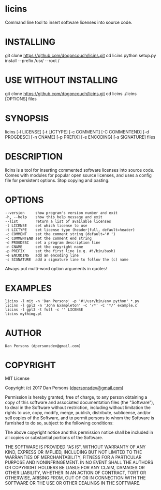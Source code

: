 # licins
Command line tool to insert software licenses into source code.

# INSTALLING
git clone https://github.com/dogoncouch/licins.git
cd licins
python setup.py install --prefix /usr/ --root /

# USE WITHOUT INSTALLING
git clone https://github.com/dogoncouch/licins.git
cd licins
./licins [OPTIONS] files

# SYNOPSIS
licins [-l LICENSE] [-t LICTYPE] [-c COMMENT] [-C COMMENTEND] [-d PROGDESC] [-n CNAME] [-p PREFIX] [-e ENCODING] [-s SIGNATURE] files

# DESCRIPTION
licins is a tool for inserting commented software licenses into source code. Comes with modules for popular open source licenses, and uses a config file for persistent options. Stop copying and pasting.

# OPTIONS

    --version     show program's version number and exit
    -h, --help    show this help message and exit
    --list        return a list of available licenses
    -l LICENSE    set which license to use
    -t LICTYPE    set license type (header|full, default=header)
    -c COMMENT    set the comment string (default='# ')
    -c COMMENTEND set the comment end string
    -d PROGDESC   set a program description line
    -n CNAME      set the copyright name
    -p PREFIX     set the first line (e.g. #!/bin/bash)
    -e ENCODING   add an encoding line
    -s SIGNATURE  add a signature line to follow the (c) name

Always put multi-word option arguments in quotes!

# EXAMPLES
    licins -l mit -n 'Dan Persons' -p '#!/usr/bin/env python' *.py
    licins -l gpl2 -n 'John Exampleton' -c '/*' -C '*/' example.c
    licins -l gpl3 -t full -c '' LICENSE
    licins mything.pl

# AUTHOR
    Dan Persons (dpersonsdev@gmail.com)

# COPYRIGHT
MIT License

Copyright (c) 2017 Dan Persons (dpersonsdev@gmail.com)

Permission is hereby granted, free of charge, to any person obtaining a copy
of this software and associated documentation files (the "Software"), to deal
in the Software without restriction, including without limitation the rights
to use, copy, modify, merge, publish, distribute, sublicense, and/or sell
copies of the Software, and to permit persons to whom the Software is
furnished to do so, subject to the following conditions:

The above copyright notice and this permission notice shall be included in all
copies or substantial portions of the Software.

THE SOFTWARE IS PROVIDED "AS IS", WITHOUT WARRANTY OF ANY KIND, EXPRESS OR
IMPLIED, INCLUDING BUT NOT LIMITED TO THE WARRANTIES OF MERCHANTABILITY,
FITNESS FOR A PARTICULAR PURPOSE AND NONINFRINGEMENT. IN NO EVENT SHALL THE
AUTHORS OR COPYRIGHT HOLDERS BE LIABLE FOR ANY CLAIM, DAMAGES OR OTHER
LIABILITY, WHETHER IN AN ACTION OF CONTRACT, TORT OR OTHERWISE, ARISING FROM,
OUT OF OR IN CONNECTION WITH THE SOFTWARE OR THE USE OR OTHER DEALINGS IN THE
SOFTWARE.

